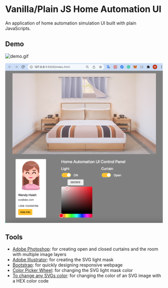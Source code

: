 # Vanilla/Plain JS Home Automation UI

An application of home automation simulation UI built with plain JavaScripts.

## Demo

![demo.gif](./images/demo.gif)

![ScreenShot.png](./images/ScreenShot.png)

## Tools

- [Adobe Photoshop](https://www.adobe.com/products/photoshop.html): for creating open and closed curtains and the room with multiple image layers
- [Adobe Illustrator](https://www.adobe.com/products/illustrator.html): for creating the SVG light mask
- [Bootstrap](https://getbootstrap.com/): for quickly designing responsive webpage
- [Color Picker Wheel](https://github.com/web-padawan/vanilla-colorful): for changing the SVG light mask color
- [To change any SVGs color](https://stackoverflow.com/questions/22252472/how-to-change-the-color-of-an-svg-element): for changing the color of an SVG image with a HEX color code